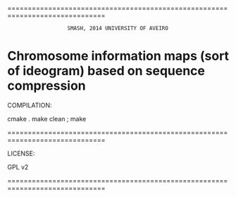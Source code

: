 ==============================================================================
 
                       SMASH, 2014 UNIVERSITY OF AVEIRO

 Chromosome information maps (sort of ideogram) based on sequence compression
==============================================================================

COMPILATION:

cmake .
make clean ; make

==============================================================================

LICENSE:

GPL v2

==============================================================================
